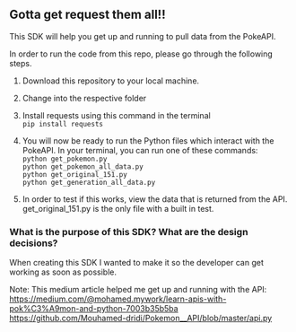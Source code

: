 ## Gotta get request them all!!

This SDK will help you get up and running to pull data from the PokeAPI. 

In order to run the code from this repo, please go through the following steps.

1. Download this repository to your local machine.

2. Change into the respective folder

3. Install requests using this command in the terminal\
`pip install requests`

4. You will now be ready to run the Python files which interact with the PokeAPI. In your terminal, you can run one of these commands:\
`python get_pokemon.py`\
`python get_pokemon_all_data.py`\
`python get_original_151.py`\
`python get_generation_all_data.py`

5. In order to test if this works, view the data that is returned from the API. get_original_151.py is the only file with a built in test. 

### What is the purpose of this SDK? What are the design decisions?

When creating this SDK I wanted to make it so the developer can get working as soon as possible. 

Note: This medium article helped me get up and running with the API:
https://medium.com/@mohamed.mywork/learn-apis-with-pok%C3%A9mon-and-python-7003b35b5ba
https://github.com/Mouhamed-dridi/Pokemon__API/blob/master/api.py